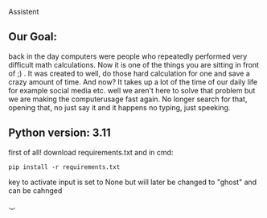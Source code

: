 Assistent

## Our Goal:
back in the day computers were people who repeatedly performed very difficult math calculations. Now it is one of the things you are sitting in front of ;) . It was created to well, do those hard calculation for one and save a crazy amount of time. And now? It takes up a lot of the time of our daily life for example social media etc. well we aren't here to solve that problem but we are making the computerusage fast again. No longer search for that, opening that, no just say it and it happens no typing, just speeking.

## Python version: 3.11

first of all!
download requirements.txt
and in cmd:

	pip install -r requirements.txt

key to activate input is set to None but will later be changed to "ghost" and can be cahnged

._.
